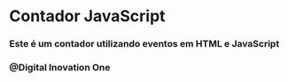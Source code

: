 # Contador JavaScript

### Este é um contador utilizando eventos em HTML e JavaScript

### @Digital Inovation One